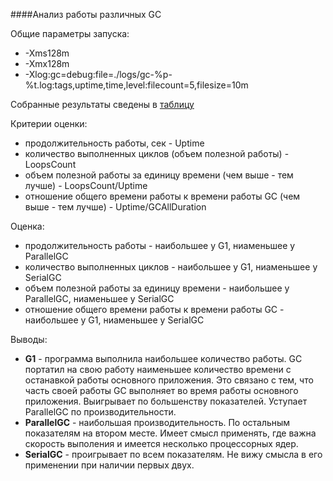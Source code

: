 ####Анализ работы различных GC

Общие параметры запуска:
- -Xms128m
- -Xmx128m
- -Xlog:gc=debug:file=./logs/gc-%p-%t.log:tags,uptime,time,level:filecount=5,filesize=10m

Собранные результаты сведены в [таблицу](https://docs.google.com/spreadsheets/d/1U6ozvqiKiTIsyiPYXr1dgzZjHsGWd5wT3nHnwD0FtNI/edit?usp=sharing)

Критерии оценки:
* продолжительность работы, сек - Uptime
* количество выполненных циклов (объем полезной работы) - LoopsCount
* объем полезной работы за единицу времени (чем выше - тем лучше) - LoopsCount/Uptime
* отношение общего времени работы к времени работы GC (чем выше - тем лучше) - Uptime/GCAllDuration

Оценка:
* продолжительность работы - наибольшее у G1, ниаменьшее у ParallelGC
* количество выполненных циклов - наибольшее у G1, ниаменьшее у SerialGC
* объем полезной работы за единицу времени - наибольшее у ParallelGC, ниаменьшее у SerialGC
* отношение общего времени работы к времени работы GC - наибольшее у G1, ниаменьшее у SerialGC

Выводы:
* **G1** - программа выполнила наибольшее количество работы. GC портатил на свою работу наименьшее количество времени с останавкой работы основного приложения. Это связано с тем, что часть своей работы GC выполняет во время работы основного приложения. Выигрывает по большенству показателей. Уступает ParallelGC по производительности.
* **ParallelGC** - наибольшая производительность. По остальным показателям на втором месте. Имеет смысл применять, где важна скорость выполения и имеется несколько процессорных ядер.
* **SerialGC** - проигрывает по всем показателям. Не вижу смысла в его применении при наличии первых двух.








